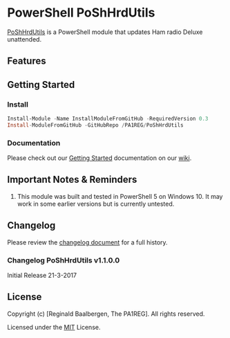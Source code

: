 # PowerShell PoShHrdUtils
[PoShHrdUtils](https://www.powershellgallery.com/packages/PoShHrdUtils) is a PowerShell module that updates Ham radio Deluxe unattended.

## Features

## Getting Started

### Install
```powershell
Install-Module -Name InstallModuleFromGitHub -RequiredVersion 0.3
Install-ModuleFromGitHub -GitHubRepo /PA1REG/PoShHrdUtils
```

### Documentation
Please check out our [Getting Started](https://github.com/PoShHrdUtils/PoShHrdUtils/wiki/Getting-Started) documentation on our [wiki](https://github.com/PoShHrdUtils/PoShHrdUtils/wiki).

## Important Notes & Reminders
1. This module was built and tested in PowerShell 5 on Windows 10. It may work in some earlier versions but is currently untested.

## Changelog
Please review the [changelog document](https://github.com/PoShHrdUtils/PoShHrdUtils/blob/master/changelog.md) for a full history.

### Changelog PoShHrdUtils v1.1.0.0
Initial Release 21-3-2017

## License
Copyright (c) [Reginald Baalbergen, The PA1REG]. All rights reserved.

Licensed under the [MIT](https://github.com/PoShHrdUtils/PoShHrdUtils/blob/master/license) License.
